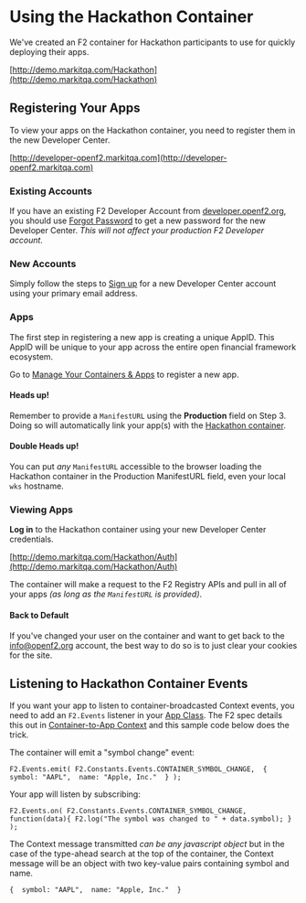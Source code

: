 # Using the Hackathon Container

We've created an F2 container for Hackathon participants to use for quickly deploying their apps.

[http://demo.markitqa.com/Hackathon](http://demo.markitqa.com/Hackathon)

## Registering Your Apps

To view your apps on the Hackathon container, you need to register them in the new Developer Center.

[http://developer-openf2.markitqa.com](http://developer-openf2.markitqa.com)

### Existing Accounts

If you have an existing F2 Developer Account from [developer.openf2.org](https://developer.openf2.org), you should use [Forgot Password](http://developer-openf2.markitqa.com/Account/Forgot) to get a new password for the new Developer Center. _This will not affect your production F2 Developer account._

### New Accounts

Simply follow the steps to [Sign up](http://developer-openf2.markitqa.com/Account/Create) for a new Developer Center account using your primary email address. 

### Apps

The first step in registering a new app is creating a unique AppID. This AppID will be unique to your app across the entire open financial framework ecosystem.

Go to [Manage Your Containers & Apps](http://developer-openf2.markitqa.com/Manage) to register a new app.

#### Heads up!

Remember to provide a `ManifestURL` using the **Production** field on Step 3. Doing so will automatically link your app(s) with the [Hackathon container](http://demo.markitqa.com/Hackathon). 

#### Double Heads up!

You can put _any_ `ManifestURL` accessible to the browser loading the Hackathon container in the Production ManifestURL field, even your local `wks` hostname.

### Viewing Apps

**Log in** to the Hackathon container using your new Developer Center credentials.

[http://demo.markitqa.com/Hackathon/Auth](http://demo.markitqa.com/Hackathon/Auth)

The container will make a request to the F2 Registry APIs and pull in all of your apps _(as long as the `ManifestURL` is provided)_. 

#### Back to Default

If you've changed your user on the container and want to get back to the info@openf2.org account, the best way to do so is to just clear your cookies for the site.

## Listening to Hackathon Container Events

If you want your app to listen to container-broadcasted Context events, you need to add an `F2.Events` listener in your [App Class](http://docs.openf2.org/app-development.html#scripts-1). The F2 spec details this out in [Container-to-App Context](http://docs.openf2.org/app-development.html#container-to-app-context) and this sample code below does the trick.

The container will emit a "symbol change" event:

`
F2.Events.emit(
    F2.Constants.Events.CONTAINER_SYMBOL_CHANGE, 
    { 
        symbol: "AAPL", 
        name: "Apple, Inc." 
    }
);
`

Your app will listen by subscribing:

`
F2.Events.on(
    F2.Constants.Events.CONTAINER_SYMBOL_CHANGE, 
    function(data){
        F2.log("The symbol was changed to " + data.symbol);
    }
);
`

The Context message transmitted _can be any javascript object_ but in the case of the type-ahead search at the top of the container, the Context message will be an object with two key-value pairs containing symbol and name.

`
{ 
    symbol: "AAPL", 
    name: "Apple, Inc." 
}
`